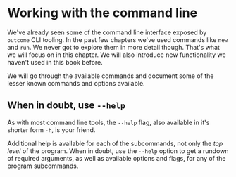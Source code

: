 # Working with the command line

We've already seen some of the command line interface exposed by `outcome` CLI tooling. In the past few chapters we've used commands like `new` and `run`. We never got to explore them in more detail though. That's what we will focus on in this chapter. We will also introduce new functionality we haven't used in this book before.

We will go through the available commands and document some of the lesser known commands and options available.

## When in doubt, use `--help`

As with most command line tools, the `--help` flag, also available in it's shorter form `-h`, is your friend.

Additional help is available for each of the subcommands, not only the *top level* of the program. When in doubt, use the `--help` option to get a rundown of required arguments, as well as available options and flags, for any of the program subcommands.
